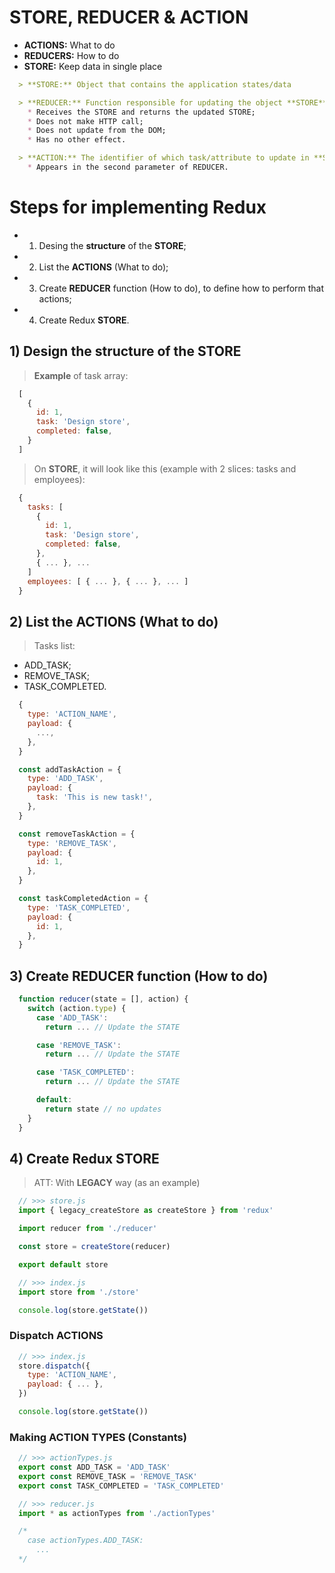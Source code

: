 # STORE, REDUCER & ACTION

* **ACTIONS:** What to do
* **REDUCERS:** How to do
* **STORE:** Keep data in single place

```md
  > **STORE:** Object that contains the application states/data

  > **REDUCER:** Function responsible for updating the object **STORE**:
    * Receives the STORE and returns the updated STORE;
    * Does not make HTTP call;
    * Does not update from the DOM;
    * Has no other effect.

  > **ACTION:** The identifier of which task/attribute to update in **STORE**:
    * Appears in the second parameter of REDUCER.
```

# Steps for implementing Redux

* 1) Desing the **structure** of the **STORE**;

* 2) List the **ACTIONS** (What to do);

* 3) Create **REDUCER** function (How to do), to define how to perform that actions;

* 4) Create Redux **STORE**.

## 1) Design the structure of the STORE

> **Example** of task array:

```jsx
  [
    {
      id: 1,
      task: 'Design store',
      completed: false,
    }
  ]
```

> On **STORE**, it will look like this (example with 2 slices: tasks and employees):

```jsx
  {
    tasks: [
      {
        id: 1,
        task: 'Design store',
        completed: false,
      },
      { ... }, ...
    ]
    employees: [ { ... }, { ... }, ... ]
  }
```

## 2) List the ACTIONS (What to do)

> Tasks list:

* ADD_TASK;
* REMOVE_TASK;
* TASK_COMPLETED.

```jsx
  {
    type: 'ACTION_NAME',
    payload: {
      ...,
    },
  }
```

```jsx
  const addTaskAction = {
    type: 'ADD_TASK',
    payload: {
      task: 'This is new task!',
    },
  }

  const removeTaskAction = {
    type: 'REMOVE_TASK',
    payload: {
      id: 1,
    },
  }

  const taskCompletedAction = {
    type: 'TASK_COMPLETED',
    payload: {
      id: 1,
    },
  }
```

## 3) Create REDUCER function (How to do)

```jsx
  function reducer(state = [], action) {
    switch (action.type) {
      case 'ADD_TASK':
        return ... // Update the STATE

      case 'REMOVE_TASK':
        return ... // Update the STATE

      case 'TASK_COMPLETED':
        return ... // Update the STATE

      default:
        return state // no updates
    }
  }
```

## 4) Create Redux STORE

> ATT: With **LEGACY** way (as an example)

```jsx
  // >>> store.js
  import { legacy_createStore as createStore } from 'redux'

  import reducer from './reducer'

  const store = createStore(reducer)

  export default store

  // >>> index.js
  import store from './store'

  console.log(store.getState())
```

### Dispatch ACTIONS

```jsx
  // >>> index.js
  store.dispatch({
    type: 'ACTION_NAME',
    payload: { ... },
  })

  console.log(store.getState())
```

### Making ACTION TYPES (Constants)

```jsx
  // >>> actionTypes.js
  export const ADD_TASK = 'ADD_TASK'
  export const REMOVE_TASK = 'REMOVE_TASK'
  export const TASK_COMPLETED = 'TASK_COMPLETED'

  // >>> reducer.js
  import * as actionTypes from './actionTypes'

  /*
    case actionTypes.ADD_TASK:
      ...
  */
```
